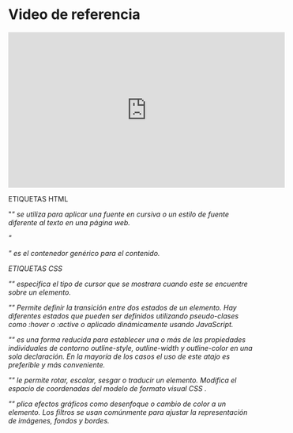 # Video de referencia

<iframe width="560" height="315" src="https://www.youtube.com/embed/oWmOqxIanjk?si=5-d7lzG1Y7dDdOUq" title="YouTube video player" frameborder="0" allow="accelerometer; autoplay; clipboard-write; encrypted-media; gyroscope; picture-in-picture; web-share" allowfullscreen></iframe>


ETIQUETAS HTML

"<i>" se utiliza para aplicar una fuente en cursiva o un estilo de fuente diferente al texto en una página web. 

"<div>" es el contenedor genérico para el contenido. 

ETIQUETAS CSS

"<cursor>" especifica el tipo de cursor que se mostrara cuando este se encuentre sobre un elemento.

"<transition>" Permite definir la transición entre dos estados de un elemento. Hay diferentes estados que pueden ser definidos utilizando pseudo-clases como :hover o :active o aplicado dinámicamente usando JavaScript.

"<outline>" es una forma reducida para establecer una o más de las propiedades individuales de contorno outline-style, outline-width y outline-color en una sola declaración. En la mayoría de los casos el uso de este atajo es preferible y más conveniente.

"<transform>" le permite rotar, escalar, sesgar o traducir un elemento. Modifica el espacio de coordenadas del modelo de formato visual CSS . 

"<filter>" plica efectos gráficos como desenfoque o cambio de color a un elemento. Los filtros se usan comúnmente para ajustar la representación de imágenes, fondos y bordes.